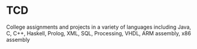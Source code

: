 # TCD
College assignments and projects in a variety of languages including Java, C, C++, Haskell, Prolog, XML, SQL, Processing, VHDL,  ARM assembly, x86 assembly
